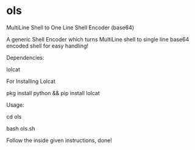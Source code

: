 # ols
MultiLine Shell to One Line Shell Encoder (base64)

A generic Shell Encoder which turns MultiLine shell to single line base64 encoded shell for easy handling!

Dependencies:

lolcat

For Installing Lolcat

pkg install python &&
pip install lolcat


Usage:

cd ols

bash ols.sh

Follow the inside given instructions, done!
